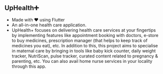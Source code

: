 ## UpHealth➕
 
- Made with ❤ using Flutter
- An all-in-one health care application.
- UpHealth+ focuses on delivering health care services at your fingertips by implementing features like appointment booking with doctors, e-store to buy medicines, prescription manager (that helps to keep track of medicines you eat), etc. In addition to this, this project aims to specialise in maternal care by bringing in tools like baby kick counter, daily weight tracker, NutriScan, pulse tracker, curated content related to pregnancy & parenting, etc. You can also avail home nurse services in your locality through this app.
